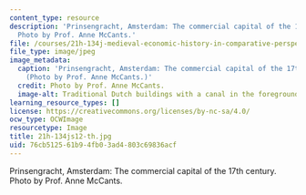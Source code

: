```yaml
---
content_type: resource
description: 'Prinsengracht, Amsterdam: The commercial capital of the 17th century.
  Photo by Prof. Anne McCants.'
file: /courses/21h-134j-medieval-economic-history-in-comparative-perspective-spring-2012/76cb512561b94fb03ad4803c69836acf_21h-134js12-th.jpg
file_type: image/jpeg
image_metadata:
  caption: 'Prinsengracht, Amsterdam: The commercial capital of the 17th century.
    (Photo by Prof. Anne McCants.)'
  credit: Photo by Prof. Anne McCants.
  image-alt: Traditional Dutch buildings with a canal in the foreground.
learning_resource_types: []
license: https://creativecommons.org/licenses/by-nc-sa/4.0/
ocw_type: OCWImage
resourcetype: Image
title: 21h-134js12-th.jpg
uid: 76cb5125-61b9-4fb0-3ad4-803c69836acf
---
```

Prinsengracht, Amsterdam: The commercial capital of the 17th century. Photo by Prof. Anne McCants.